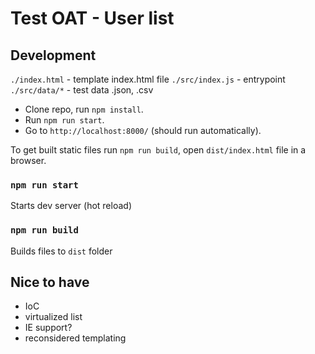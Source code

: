 # Test OAT - User list

## Development

`./index.html` - template index.html file
`./src/index.js` - entrypoint
`./src/data/*` - test data .json, .csv

- Clone repo, run `npm install`. 
- Run `npm run start`.
- Go to `http://localhost:8000/` (should run automatically).

To get built static files run `npm run build`, open `dist/index.html` file in a browser.

### `npm run start` 
Starts dev server (hot reload)

### `npm run build`
Builds files to `dist` folder

## Nice to have
- IoC
- virtualized list
- IE support?
- reconsidered templating